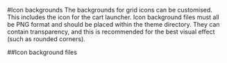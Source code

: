 #Icon backgrounds
The backgrounds for grid icons can be customised. This includes the icon for the cart launcher. Icon background files must all be PNG format and should be placed within the theme directory. They can contain transparency, and this is recommended for the best visual effect (such as rounded corners).

##Icon background files

